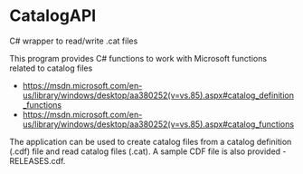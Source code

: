 # CatalogAPI
C# wrapper to read/write .cat files

This program provides C# functions to work with Microsoft functions related to catalog files 
- https://msdn.microsoft.com/en-us/library/windows/desktop/aa380252(v=vs.85).aspx#catalog_definition_functions
- https://msdn.microsoft.com/en-us/library/windows/desktop/aa380252(v=vs.85).aspx#catalog_functions

The application can be used to create catalog files from a catalog definition (.cdf) file and read catalog files (.cat).
A sample CDF file is also provided - RELEASES.cdf.
